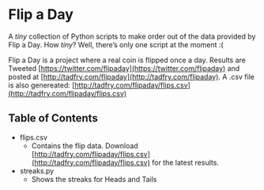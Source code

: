 # Flip a Day

A *tiny* collection of Python scripts to make order out of the data provided by Flip a Day. How *tiny*? Well, there’s only one script at the moment :(

Flip a Day is a project where a real coin is flipped once a day. Results are Tweeted [https://twitter.com/flipaday](https://twitter.com/flipaday) and posted at [http://tadfry.com/flipaday](http://tadfry.com/flipaday). A .csv file is also genereated: [http://tadfry.com/flipaday/flips.csv](http://tadfry.com/flipaday/flips.csv)

## Table of Contents
* flips.csv
	* Contains the flip data. Download [http://tadfry.com/flipaday/flips.csv](http://tadfry.com/flipaday/flips.csv) for the latest results.
* streaks.py
	* Shows the streaks for Heads and Tails